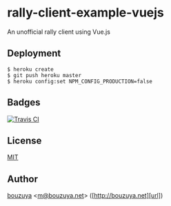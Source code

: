# rally-client-example-vuejs

An unofficial rally client using Vue.js

## Deployment

```
$ heroku create
$ git push heroku master
$ heroku config:set NPM_CONFIG_PRODUCTION=false
```

## Badges

[![Travis CI][travis-ci-badge]][travis-ci]

[travis-ci-badge]: https://img.shields.io/travis/bouzuya/rally-client-example-vuejs.svg
[travis-ci]: https://travis-ci.org/bouzuya/rally-client-example-vuejs

## License

[MIT](LICENSE)

## Author

[bouzuya][user] &lt;[m@bouzuya.net][email]&gt; ([http://bouzuya.net][url])

[user]: https://github.com/bouzuya
[email]: mailto:m@bouzuya.net
[url]: http://bouzuya.net
